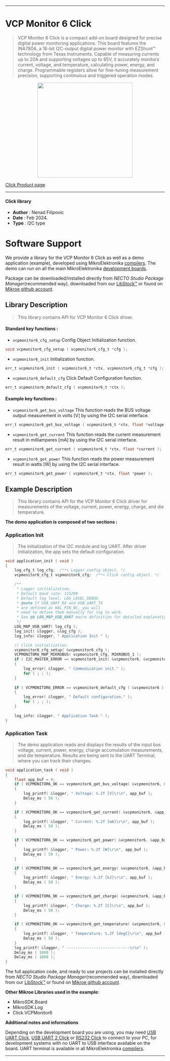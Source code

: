 
---
# VCP Monitor 6 Click

> VCP Monitor 6 Click is a compact add-on board designed for precise digital power monitoring applications. This board features the INA780A, a 16-bit I2C-output digital power monitor with EZShunt™ technology from Texas Instruments. Capable of measuring currents up to 20A and supporting voltages up to 85V, it accurately monitors current, voltage, and temperature, calculating power, energy, and charge. Programmable registers allow for fine-tuning measurement precision, supporting continuous and triggered operation modes.

<p align="center">
  <img src="https://download.mikroe.com/images/click_for_ide/vcpmonitor6_click.png" height=300px>
</p>

[Click Product page](https://www.mikroe.com/vcp-monitor-6-click)

---


#### Click library

- **Author**        : Nenad Filipovic
- **Date**          : Feb 2024.
- **Type**          : I2C type


# Software Support

We provide a library for the VCP Monitor 6 Click
as well as a demo application (example), developed using MikroElektronika
[compilers](https://www.mikroe.com/necto-studio).
The demo can run on all the main MikroElektronika [development boards](https://www.mikroe.com/development-boards).

Package can be downloaded/installed directly from *NECTO Studio Package Manager*(recommended way), downloaded from our [LibStock&trade;](https://libstock.mikroe.com) or found on [Mikroe github account](https://github.com/MikroElektronika/mikrosdk_click_v2/tree/master/clicks).

## Library Description

> This library contains API for VCP Monitor 6 Click driver.

#### Standard key functions :

- `vcpmonitor6_cfg_setup` Config Object Initialization function.
```c
void vcpmonitor6_cfg_setup ( vcpmonitor6_cfg_t *cfg );
```

- `vcpmonitor6_init` Initialization function.
```c
err_t vcpmonitor6_init ( vcpmonitor6_t *ctx, vcpmonitor6_cfg_t *cfg );
```

- `vcpmonitor6_default_cfg` Click Default Configuration function.
```c
err_t vcpmonitor6_default_cfg ( vcpmonitor6_t *ctx );
```

#### Example key functions :

- `vcpmonitor6_get_bus_voltage` This function reads the BUS voltage output measurement in volts [V] by using the I2C serial interface.
```c
err_t vcpmonitor6_get_bus_voltage ( vcpmonitor6_t *ctx, float *voltage );
```

- `vcpmonitor6_get_current` This function reads the current measurement result in milliamperes [mA] by using the I2C serial interface.
```c
err_t vcpmonitor6_get_current ( vcpmonitor6_t *ctx, float *current );
```

- `vcpmonitor6_get_power` This function reads the power measurement result in watts [W] by using the I2C serial interface.
```c
err_t vcpmonitor6_get_power ( vcpmonitor6_t *ctx, float *power );
```

## Example Description

> This library contains API for the VCP Monitor 6 Click driver 
> for measurements of the voltage, current, power, energy, charge, and die temperature.

**The demo application is composed of two sections :**

### Application Init

> The initialization of the I2C module and log UART.
> After driver initialization, the app sets the default configuration.

```c
void application_init ( void ) 
{
    log_cfg_t log_cfg;  /**< Logger config object. */
    vcpmonitor6_cfg_t vcpmonitor6_cfg;  /**< Click config object. */

    /** 
     * Logger initialization.
     * Default baud rate: 115200
     * Default log level: LOG_LEVEL_DEBUG
     * @note If USB_UART_RX and USB_UART_TX 
     * are defined as HAL_PIN_NC, you will 
     * need to define them manually for log to work. 
     * See @b LOG_MAP_USB_UART macro definition for detailed explanation.
     */
    LOG_MAP_USB_UART( log_cfg );
    log_init( &logger, &log_cfg );
    log_info( &logger, " Application Init " );

    // Click initialization.
    vcpmonitor6_cfg_setup( &vcpmonitor6_cfg );
    VCPMONITOR6_MAP_MIKROBUS( vcpmonitor6_cfg, MIKROBUS_1 );
    if ( I2C_MASTER_ERROR == vcpmonitor6_init( &vcpmonitor6, &vcpmonitor6_cfg ) ) 
    {
        log_error( &logger, " Communication init." );
        for ( ; ; );
    }
    
    if ( VCPMONITOR6_ERROR == vcpmonitor6_default_cfg ( &vcpmonitor6 ) )
    {
        log_error( &logger, " Default configuration." );
        for ( ; ; );
    }
    
    log_info( &logger, " Application Task " );
}
```

### Application Task

> The demo application reads and displays the results of the input bus voltage, 
> current, power, energy, charge accumulation measurements, and die temperature.
> Results are being sent to the UART Terminal, where you can track their changes.

```c
void application_task ( void ) 
{
    float app_buf = 0;
    if ( VCPMONITOR6_OK == vcpmonitor6_get_bus_voltage( &vcpmonitor6, &app_buf ) )
    {
        log_printf( &logger, " Voltage: %.2f [V]\r\n", app_buf );
        Delay_ms ( 50 );
    }

    if ( VCPMONITOR6_OK == vcpmonitor6_get_current( &vcpmonitor6, &app_buf ) )
    {
        log_printf( &logger, " Current: %.2f [mA]\r\n", app_buf );
        Delay_ms ( 50 );
    }

    if ( VCPMONITOR6_OK == vcpmonitor6_get_power( &vcpmonitor6, &app_buf ) )
    {
        log_printf( &logger, " Power: %.2f [W]\r\n", app_buf );
        Delay_ms ( 50 );
    }

    if ( VCPMONITOR6_OK == vcpmonitor6_get_energy( &vcpmonitor6, &app_buf ) )
    {
        log_printf( &logger, " Energy: %.2f [kJ]\r\n", app_buf );
        Delay_ms ( 50 );
    }

    if ( VCPMONITOR6_OK == vcpmonitor6_get_charge( &vcpmonitor6, &app_buf ) )
    {
        log_printf( &logger, " Charge: %.2f [C]\r\n", app_buf );
        Delay_ms ( 50 );
    }

    if ( VCPMONITOR6_OK == vcpmonitor6_get_temperature( &vcpmonitor6, &app_buf ) )
    {
        log_printf( &logger, " Temperature: %.2f [degC]\r\n", app_buf );
        Delay_ms ( 50 );
    }
    log_printf( &logger, " ----------------------------\r\n" );
    Delay_ms ( 1000 );
    Delay_ms ( 1000 );
}
```

The full application code, and ready to use projects can be installed directly from *NECTO Studio Package Manager*(recommended way), downloaded from our [LibStock&trade;](https://libstock.mikroe.com) or found on [Mikroe github account](https://github.com/MikroElektronika/mikrosdk_click_v2/tree/master/clicks).

**Other Mikroe Libraries used in the example:**

- MikroSDK.Board
- MikroSDK.Log
- Click.VCPMonitor6

**Additional notes and informations**

Depending on the development board you are using, you may need
[USB UART Click](https://www.mikroe.com/usb-uart-click),
[USB UART 2 Click](https://www.mikroe.com/usb-uart-2-click) or
[RS232 Click](https://www.mikroe.com/rs232-click) to connect to your PC, for
development systems with no UART to USB interface available on the board. UART
terminal is available in all MikroElektronika
[compilers](https://shop.mikroe.com/compilers).

---
